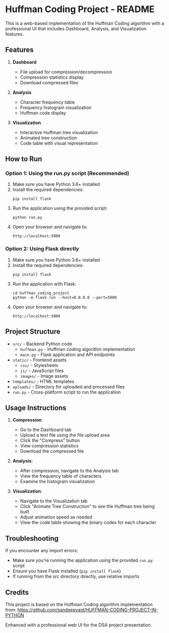 # Huffman Coding Project - README

This is a web-based implementation of the Huffman Coding algorithm with a professional UI that includes Dashboard, Analysis, and Visualization features.

## Features

1. **Dashboard**
   - File upload for compression/decompression
   - Compression statistics display
   - Download compressed files

2. **Analysis**
   - Character frequency table
   - Frequency histogram visualization
   - Huffman code display

3. **Visualization**
   - Interactive Huffman tree visualization
   - Animated tree construction
   - Code table with visual representation

## How to Run

### Option 1: Using the run.py script (Recommended)
1. Make sure you have Python 3.6+ installed
2. Install the required dependencies:
   ```
   pip install flask
   ```
3. Run the application using the provided script:
   ```
   python run.py
   ```
4. Open your browser and navigate to:
   ```
   http://localhost:5000
   ```

### Option 2: Using Flask directly
1. Make sure you have Python 3.6+ installed
2. Install the required dependencies:
   ```
   pip install flask
   ```
3. Run the application with Flask:
   ```
   cd huffman_coding_project
   python -m flask run --host=0.0.0.0 --port=5000
   ```
4. Open your browser and navigate to:
   ```
   http://localhost:5000
   ```

## Project Structure

- `src/` - Backend Python code
  - `huffman.py` - Huffman coding algorithm implementation
  - `main.py` - Flask application and API endpoints
- `static/` - Frontend assets
  - `css/` - Stylesheets
  - `js/` - JavaScript files
  - `images/` - Image assets
- `templates/` - HTML templates
- `uploads/` - Directory for uploaded and processed files
- `run.py` - Cross-platform script to run the application

## Usage Instructions

1. **Compression**:
   - Go to the Dashboard tab
   - Upload a text file using the file upload area
   - Click the "Compress" button
   - View compression statistics
   - Download the compressed file

2. **Analysis**:
   - After compression, navigate to the Analysis tab
   - View the frequency table of characters
   - Examine the histogram visualization

3. **Visualization**:
   - Navigate to the Visualization tab
   - Click "Animate Tree Construction" to see the Huffman tree being built
   - Adjust animation speed as needed
   - View the code table showing the binary codes for each character

## Troubleshooting

If you encounter any import errors:
- Make sure you're running the application using the provided `run.py` script
- Ensure you have Flask installed (`pip install flask`)
- If running from the src directory directly, use relative imports

## Credits

This project is based on the Huffman Coding algorithm implementation from:
https://github.com/sandeepvaid/HUFFMAN-CODING-PROJECT-IN-PYTHON

Enhanced with a professional web UI for the DSA project presentation.
